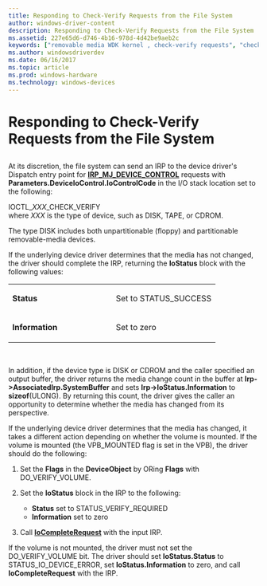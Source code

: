 ```yaml
---
title: Responding to Check-Verify Requests from the File System
author: windows-driver-content
description: Responding to Check-Verify Requests from the File System
ms.assetid: 227e65d6-d746-4b16-978d-4d42be9aeb2c
keywords: ["removable media WDK kernel , check-verify requests", "check-verify requests WDK removable media", "media change requests WDK removable media", "checking removable media changes", "verifying removable media changes"]
ms.author: windowsdriverdev
ms.date: 06/16/2017
ms.topic: article
ms.prod: windows-hardware
ms.technology: windows-devices
---
```


# Responding to Check-Verify Requests from the File System


## <a href="" id="ddk-responding-to-check-verify-requests-from-the-file-system-kg"></a>


At its discretion, the file system can send an IRP to the device driver's Dispatch entry point for [**IRP\_MJ\_DEVICE\_CONTROL**](https://msdn.microsoft.com/library/windows/hardware/ff550744) requests with **Parameters.DeviceIoControl.IoControlCode** in the I/O stack location set to the following:

<a href="" id="ioctl-xxx-check-verify"></a>IOCTL\_*XXX*\_CHECK\_VERIFY  
where *XXX* is the type of device, such as DISK, TAPE, or CDROM.

The type DISK includes both unpartitionable (floppy) and partitionable removable-media devices.

If the underlying device driver determines that the media has not changed, the driver should complete the IRP, returning the **IoStatus** block with the following values:

<table>
<colgroup>
<col width="50%" />
<col width="50%" />
</colgroup>
<tbody>
<tr class="odd">
<td><p><strong>Status</strong></p></td>
<td><p>Set to STATUS_SUCCESS</p></td>
</tr>
<tr class="even">
<td><p><strong>Information</strong></p></td>
<td><p>Set to zero</p></td>
</tr>
</tbody>
</table>

 

In addition, if the device type is DISK or CDROM and the caller specified an output buffer, the driver returns the media change count in the buffer at **Irp-&gt;AssociatedIrp.SystemBuffer** and sets **Irp-&gt;IoStatus.Information** to **sizeof**(ULONG). By returning this count, the driver gives the caller an opportunity to determine whether the media has changed from its perspective.

If the underlying device driver determines that the media has changed, it takes a different action depending on whether the volume is mounted. If the volume is mounted (the VPB\_MOUNTED flag is set in the VPB), the driver should do the following:

1.  Set the **Flags** in the **DeviceObject** by ORing **Flags** with DO\_VERIFY\_VOLUME.

2.  Set the **IoStatus** block in the IRP to the following:
    -   **Status** set to STATUS\_VERIFY\_REQUIRED
    -   **Information** set to zero

3.  Call [**IoCompleteRequest**](https://msdn.microsoft.com/library/windows/hardware/ff548343) with the input IRP.

If the volume is not mounted, the driver must not set the DO\_VERIFY\_VOLUME bit. The driver should set **IoStatus.Status** to STATUS\_IO\_DEVICE\_ERROR, set **IoStatus.Information** to zero, and call **IoCompleteRequest** with the IRP.

 

 




